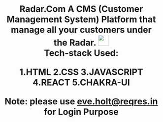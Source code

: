 <h1 align="center">
    Radar.Com
A CMS (Customer Management System) Platform that manage all your customers under the Radar.
    <img src="https://i.ibb.co/mBb56Pm/Radar-5.png" width="35" />
    <br/>
  Tech-stack Used:

1.HTML
2.CSS
3.JAVASCRIPT
4.REACT
5.CHAKRA-UI

Note:
please use eve.holt@reqres.in for Login Purpose
  
  
  
</h1>









